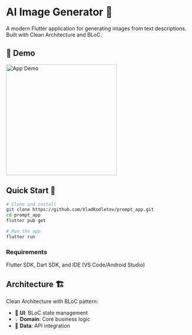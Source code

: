 # AI Image Generator 🎨

A modern Flutter application for generating images from text descriptions. Built with Clean Architecture and BLoC.

## 📱 Demo
<img src="demo/demo.gif" alt="App Demo" width="300" />

## Quick Start 🚀

```bash
# Clone and install
git clone https://github.com/VladKodletov/prompt_app.git
cd prompt_app
flutter pub get

# Run the app
flutter run
```

### Requirements
Flutter SDK, Dart SDK, and IDE (VS Code/Android Studio)

## Architecture 🏗

Clean Architecture with BLoC pattern:
- 📱 **UI**: BLoC state management
- 💡 **Domain**: Core business logic
- 🔄 **Data**: API integration